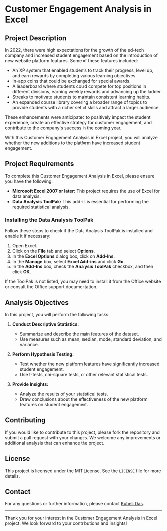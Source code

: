 # Customer Engagement Analysis in Excel

## Project Description

In 2022, there were high expectations for the growth of the ed-tech company and increased student engagement based on the introduction of new website platform features. Some of these features included:

- An XP system that enabled students to track their progress, level up, and earn rewards by completing various learning objectives.
- In-app coins that could be exchanged for special awards.
- A leaderboard where students could compete for top positions in different divisions, earning weekly rewards and advancing up the ladder.
- Streaks to motivate students to maintain consistent learning habits.
- An expanded course library covering a broader range of topics to provide students with a richer set of skills and attract a larger audience.

These enhancements were anticipated to positively impact the student experience, create an effective strategy for customer engagement, and contribute to the company's success in the coming year. 

With this Customer Engagement Analysis in Excel project, you will analyze whether the new additions to the platform have increased student engagement.

## Project Requirements

To complete this Customer Engagement Analysis in Excel, please ensure you have the following:

- **Microsoft Excel 2007 or later:** This project requires the use of Excel for data analysis.
- **Data Analysis ToolPak:** This add-in is essential for performing the required statistical analysis.

### Installing the Data Analysis ToolPak

Follow these steps to check if the Data Analysis ToolPak is installed and enable it if necessary:

1. Open Excel.
2. Click on the **File** tab and select **Options**.
3. In the **Excel Options** dialog box, click on **Add-Ins**.
4. In the **Manage** box, select **Excel Add-ins** and click **Go**.
5. In the **Add-Ins** box, check the **Analysis ToolPak** checkbox, and then click **OK**.

If the ToolPak is not listed, you may need to install it from the Office website or consult the Office support documentation.

## Analysis Objectives

In this project, you will perform the following tasks:

1. **Conduct Descriptive Statistics:**
   - Summarize and describe the main features of the dataset.
   - Use measures such as mean, median, mode, standard deviation, and variance.

2. **Perform Hypothesis Testing:**
   - Test whether the new platform features have significantly increased student engagement.
   - Use t-tests, chi-square tests, or other relevant statistical tests.

3. **Provide Insights:**
   - Analyze the results of your statistical tests.
   - Draw conclusions about the effectiveness of the new platform features on student engagement.

## Contributing

If you would like to contribute to this project, please fork the repository and submit a pull request with your changes. We welcome any improvements or additional analysis that can enhance the project.

## License

This project is licensed under the MIT License. See the `LICENSE` file for more details.

## Contact

For any questions or further information, please contact [Kuheli Das](mailto:kuhelid22@gmail.com).

---

Thank you for your interest in the Customer Engagement Analysis in Excel project. We look forward to your contributions and insights!

